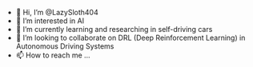 - 👋 Hi, I’m @LazySloth404
- 👀 I’m interested in AI
- 🌱 I’m currently learning and researching in self-driving cars
- 💞️ I’m looking to collaborate on DRL (Deep Reinforcement Learning) in Autonomous Driving Systems 
- 📫 How to reach me ...

<!---
LazySloth404/LazySloth404 is a ✨ special ✨ repository because its `README.md` (this file) appears on your GitHub profile.
You can click the Preview link to take a look at your changes.
--->
